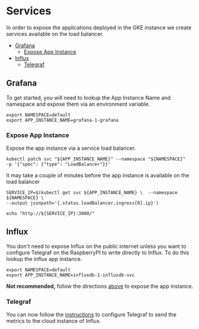 Services
===

In order to expose the applications deployed in the GKE instance we create services available on the load balancer.  

- [Grafana](#grafana)
    - [Expose App Instance](#expose-app-instance)
- [Influx](#influx)
    - [Telegraf](#telegraf)

## Grafana

To get started, you will need to lookup the App Instance Name and namespace and expose them via an environment variable.

```
export NAMESPACE=default
export APP_INSTANCE_NAME=grafana-1-grafana
```

### Expose App Instance

Expose the app instance via a service load balancer.  

```
kubectl patch svc "${APP_INSTANCE_NAME}" --namespace "${NAMESPACE}"   -p '{"spec": {"type": "LoadBalancer"}}'
```

It may take a couple of minutes before the app instance is available on the load balancer

```
SERVICE_IP=$(kubectl get svc ${APP_INSTANCE_NAME} \  --namespace ${NAMESPACE} \
--output jsonpath='{.status.loadBalancer.ingress[0].ip}')
```

```
echo "http://${SERVICE_IP}:3000/"
```

## Influx

You don't need to expose Influx on the public internet unless you want to configure Telegraf on the RaspberryPI to write directly to Influx.  To do this lookup the influx app instance.

```
export NAMESPACE=default
export APP_INSTANCE_NAME=influxdb-1-influxdb-svc
```

**Not recommended,** follow the directions [above](#expose-app-instance) to expose the app instance.

### Telegraf

You can now follow the [instructions](../raspberry/telegraf.md#send-telegraf-to-influxdb) to configure Telegraf to send the metrics to the cloud instance of Influx.
